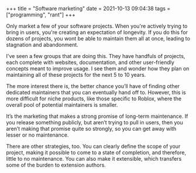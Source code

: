 +++
title = "Software marketing"
date = 2021-10-13 09:04:38
tags = ["programming", "rant"]
+++

Only market a few of your software projects. When you're actively trying to
bring in users, you're creating an expectation of longevity. If you do this for
dozens of projects, you wont be able to maintain them all at once, leading to
stagnation and abandonment.

I've seen a few groups that are doing this. They have handfuls of projects, each
complete with websites, documentation, and other user-friendly concepts meant to
improve usage. I see them and wonder how they plan on maintaining all of these
projects for the next 5 to 10 years.

The more interest there is, the better chance you’ll have of finding other
dedicated maintainers that you can eventually hand off to. However, this is more
difficult for niche products, like those specific to Roblox, where the overall
pool of potential maintainers is smaller.

It’s the marketing that makes a strong promise of long-term maintenance. If you
release something publicly, but aren’t trying to pull in users, then you aren’t
making that promise quite so strongly, so you can get away with lesser or no
maintenance.

There are other strategies, too. You can clearly define the scope of your
project, making it possible to come to a state of completion, and therefore,
little to no maintenance. You can also make it extensible, which transfers some
of the burden to extension authors.
